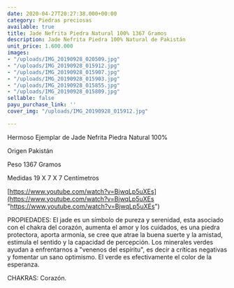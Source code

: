 ```yaml
---
date: 2020-04-27T20:27:38.000+00:00
category: Piedras preciosas
available: true
title: Jade Nefrita Piedra Natural 100% 1367 Gramos
description: Jade Nefrita Piedra 100% Natural de Pakistán
unit_price: 1.600.000
images:
- "/uploads/IMG_20190928_020509.jpg"
- "/uploads/IMG_20190928_015912.jpg"
- "/uploads/IMG_20190928_015907.jpg"
- "/uploads/IMG_20190928_015903.jpg"
- "/uploads/IMG_20190928_015855.jpg"
- "/uploads/IMG_20190928_015809.jpg"
sellable: false
payu_purchase_link: ''
cover_img: "/uploads/IMG_20190928_015912.jpg"

---
```

Hermoso Ejemplar de Jade Nefrita Piedra Natural 100%

Origen Pakistán 

Peso 1367 Gramos 

Medidas 19 X 7 X 7 Centímetros 

[https://www.youtube.com/watch?v=BjwqLp5uXEs](https://www.youtube.com/watch?v=BjwqLp5uXEs "https://www.youtube.com/watch?v=BjwqLp5uXEs")

PROPIEDADES: El jade es un símbolo de pureza y serenidad, esta asociado con el chakra del corazón, aumenta el amor y los cuidados, es una piedra protectora, aporta armonía, se cree que atrae la buena suerte y la amistad, estimula el sentido y la capacidad de percepción. Los minerales verdes ayudan a enfrentarnos a "venenos del espíritu", es decir a críticas negativas y fomentar un sano optimismo. El verde es efectivamente el color de la esperanza.

CHAKRAS: Corazón.